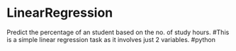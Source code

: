 # LinearRegression 
Predict the percentage of an student based on the no. of study hours.
#This is a simple linear regression task as it involves just 2 variables.
#python
